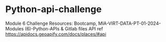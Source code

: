 # Python-api-challenge

Module 6 Challenge
Resources: Bootcamp, MIA-VIRT-DATA-PT-01-2024-Modules (6)-Python-APIs & Gitlab files
API ref https://apidocs.geoapify.com/docs/places/#api
